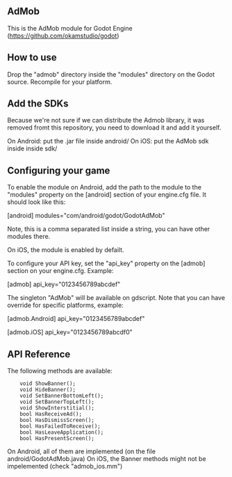 AdMob
-----

This is the AdMob module for Godot Engine (https://github.com/okamstudio/godot)

How to use
----------
Drop the "admob" directory inside the "modules" directory on the Godot source. Recompile for your platform.

Add the SDKs
------------
Because we're not sure if we can distribute the Admob library, it was removed fromt this repository, you need to download it and add it yourself.

On Android: put the .jar file inside android/
On iOS: put the AdMob sdk inside inside sdk/

Configuring your game
---------------------

To enable the module on Android, add the path to the module to the "modules" property on the [android] section of your engine.cfg file. It should look like this:

[android]
modules="com/android/godot/GodotAdMob"

Note, this is a comma separated list inside a string, you can have other modules there.

On iOS, the module is enabled by defailt.

To configure your API key, set the "api_key" property on the [admob] section on your engine.cfg. Example:

[admob]
api_key="0123456789abcdef"

The singleton "AdMob" will be available on gdscript. Note that you can have override for specific platforms, example:


[admob.Android]
api_key="0123456789abcdef"

[admob.iOS]
api_key="0123456789abcdf0"


API Reference
-------------

The following methods are available:

        void ShowBanner();
        void HideBanner();
        void SetBannerBottomLeft();
        void SetBannerTopLeft();
        void ShowInterstitial();
        bool HasReceiveAd();
        bool HasDismissScreen();
        bool HasFailedToReceive();
        bool HasLeaveApplication();
        bool HasPresentScreen();

On Android, all of them are implemented (on the file android/GodotAdMob.java)
On iOS, the Banner methods might not be impelemented (check "admob_ios.mm")




